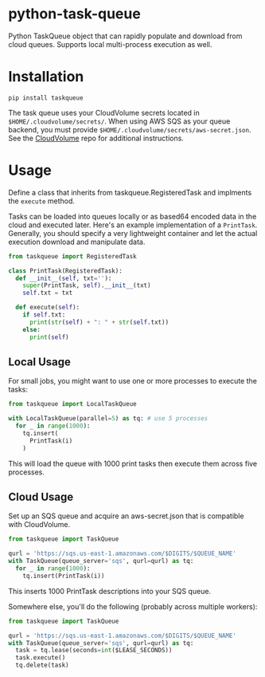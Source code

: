# python-task-queue
Python TaskQueue object that can rapidly populate and download from cloud queues. Supports local multi-process execution as well.

# Installation

`pip install taskqueue` 

The task queue uses your CloudVolume secrets located in `$HOME/.cloudvolume/secrets/`. When using AWS SQS as your queue backend, you must provide `$HOME/.cloudvolume/secrets/aws-secret.json`. See the [CloudVolume](https://github.com/seung-lab/cloud-volume) repo for additional instructions.

# Usage 

Define a class that inherits from taskqueue.RegisteredTask and implments the `execute` method.

Tasks can be loaded into queues locally or as based64 encoded data in the cloud and executed later.
Here's an example implementation of a `PrintTask`. Generally, you should specify a very lightweight
container and let the actual execution download and manipulate data.

```python
from taskqueue import RegisteredTask

class PrintTask(RegisteredTask):
  def __init__(self, txt=''):
    super(PrintTask, self).__init__(txt)
    self.txt = txt

  def execute(self):
    if self.txt:
      print(str(self) + ": " + str(self.txt))
    else:
      print(self)
```

## Local Usage

For small jobs, you might want to use one or more processes to execute the tasks:
```python
from taskqueue import LocalTaskQueue

with LocalTaskQueue(parallel=5) as tq: # use 5 processes
  for _ in range(1000):
    tq.insert(
      PrintTask(i)
    )
```
This will load the queue with 1000 print tasks then execute them across five processes.

## Cloud Usage

Set up an SQS queue and acquire an aws-secret.json that is compatible with CloudVolume.

```python
from taskqueue import TaskQueue

qurl = 'https://sqs.us-east-1.amazonaws.com/$DIGITS/$QUEUE_NAME'
with TaskQueue(queue_server='sqs', qurl=qurl) as tq:
  for _ in range(1000):
    tq.insert(PrintTask(i))
```

This inserts 1000 PrintTask descriptions into your SQS queue.

Somewhere else, you'll do the following (probably across multiple workers):

```python
from taskqueue import TaskQueue

qurl = 'https://sqs.us-east-1.amazonaws.com/$DIGITS/$QUEUE_NAME'
with TaskQueue(queue_server='sqs', qurl=qurl) as tq:
  task = tq.lease(seconds=int($LEASE_SECONDS))
  task.execute()
  tq.delete(task)
```